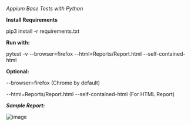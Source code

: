 *Appium Base Tests with Python*

**Install Requirements**

 pip3 install -r requirements.txt 

**Run with:**

pytest -v --browser=firefox --html=Reports/Report.html  --self-contained-html

**Optional:**

--browser=firefox (Chrome by default)

--html=Reports/Report.html  --self-contained-html (For HTML Report)

***Sample Report:***

![image](https://user-images.githubusercontent.com/850505/196265923-45e6d7a6-a4a0-4b75-b79e-395f11bc1e2b.png)

